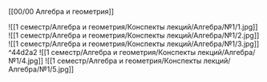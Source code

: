 [[00/00 Алгебра и геометрия]]

![[1 семестр/Алгебра и геометрия/Конспекты лекций/Алгебра/№1/1.jpg]]
![[1 семестр/Алгебра и геометрия/Конспекты лекций/Алгебра/№1/2.jpg]]
![[1 семестр/Алгебра и геометрия/Конспекты лекций/Алгебра/№1/3.jpg]] ^44d2a2
![[1 семестр/Алгебра и геометрия/Конспекты лекций/Алгебра/№1/4.jpg]]
![[1 семестр/Алгебра и геометрия/Конспекты лекций/Алгебра/№1/5.jpg]]